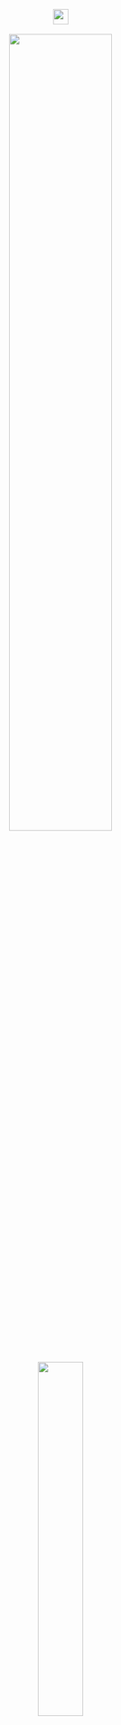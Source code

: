 <p align="center">   <img src="https://user-images.githubusercontent.com/5679180/79618120-0daffb80-80be-11ea-819e-d2b0fa904d07.gif" width="27px"> <br><br>  <img width="60%" src= "https://readme-typing-svg.demolab.com?font=Fira+Code&pause=1000&color=4a76fc&background=FF6AAA00&vCenter=false&multiline=true&width=435&height=30&lines=Hi Guys I'm Raito ">   
 <img width="40%" src= "https://readme-typing-svg.demolab.com?font=Fira+Code&pause=1000&color=4a76fc&background=FF6AAA00&vCenter=false&multiline=true&width=435&height=40&lines=Ricardo Quaresma is the best">  
<br><img src="https://count.getloli.com/get/@:Q7nurs3vim?theme=asoul">  
  
![](https://github-readme-stats.vercel.app/api?username=Q7nurs3vim&theme=tokyonight&hide_border=false&include_all_commits=false&count_private=true)![](https://github-readme-streak-stats.herokuapp.com/?user=Q7nurs3vim&theme=tokyonight&hide_border=false)<br/>![](https://github-readme-stats.vercel.app/api/top-langs/?username=Q7nurs3vim&theme=tokyonight&hide_border=false&include_all_commits=false&count_private=true&layout=compact)
![](https://quotes-github-readme.vercel.app/api?type=horizontal&theme=tokyonight)




<!-- Proudly created with GPRM ( https://gprm.itsvg.in ) -->
